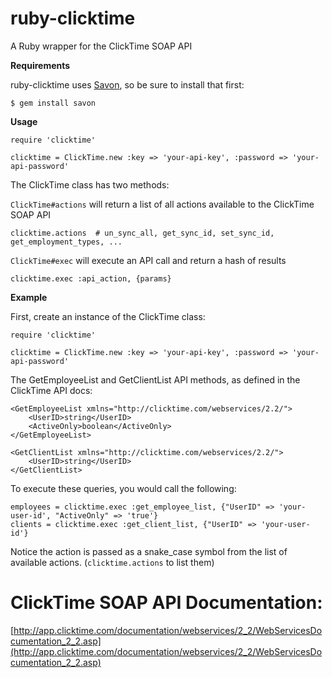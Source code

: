 ruby-clicktime
=============

A Ruby wrapper for the ClickTime SOAP API

**Requirements**

ruby-clicktime uses [Savon](http://savonrb.com/), so be sure to install that first:

	$ gem install savon

**Usage**

	require 'clicktime'

	clicktime = ClickTime.new :key => 'your-api-key', :password => 'your-api-password'
	
The ClickTime class has two methods: 

`ClickTime#actions` will return a list of all actions available to the ClickTime SOAP API

	clicktime.actions  # un_sync_all, get_sync_id, set_sync_id, get_employment_types, ... 

`ClickTime#exec` will execute an API call and return a hash of results

	clicktime.exec :api_action, {params}


**Example**

First, create an instance of the ClickTime class:

	require 'clicktime'

	clicktime = ClickTime.new :key => 'your-api-key', :password => 'your-api-password'

The GetEmployeeList and GetClientList API methods, as defined in the ClickTime API docs: 

	<GetEmployeeList xmlns="http://clicktime.com/webservices/2.2/">
  		<UserID>string</UserID>
  		<ActiveOnly>boolean</ActiveOnly>
	</GetEmployeeList>

	<GetClientList xmlns="http://clicktime.com/webservices/2.2/">
  		<UserID>string</UserID>
	</GetClientList>
	
To execute these queries, you would call the following:
	
	employees = clicktime.exec :get_employee_list, {"UserID" => 'your-user-id', "ActiveOnly" => 'true'}
	clients = clicktime.exec :get_client_list, {"UserID" => 'your-user-id'}
	
Notice the action is passed as a snake_case symbol from the list of available actions. (`clicktime.actions` to list them)


ClickTime SOAP API Documentation:
============

[http://app.clicktime.com/documentation/webservices/2_2/WebServicesDocumentation_2_2.asp](http://app.clicktime.com/documentation/webservices/2_2/WebServicesDocumentation_2_2.asp)